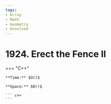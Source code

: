 ```yaml
---
tags:
- Array
- Math
- Geometry
- Unsolved
---
```



# 1924. Erect the Fence II

=== "C++"

    **Time:** $O()$

    **Space:** $O()$

    ``` c++
    ```